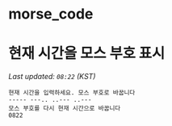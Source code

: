 # morse_code
# 현재 시간을 모스 부호 표시
<!-- MORSE_TIME_START -->
_Last updated: `08:22` (KST)_

```
현재 시간을 입력하세요. 모스 부호로 바꿉니다
----- ---.. ..--- ..---
모스 부호를 다시 현재 시간으로 바꿉니다
0822
```
<!-- MORSE_TIME_END -->
